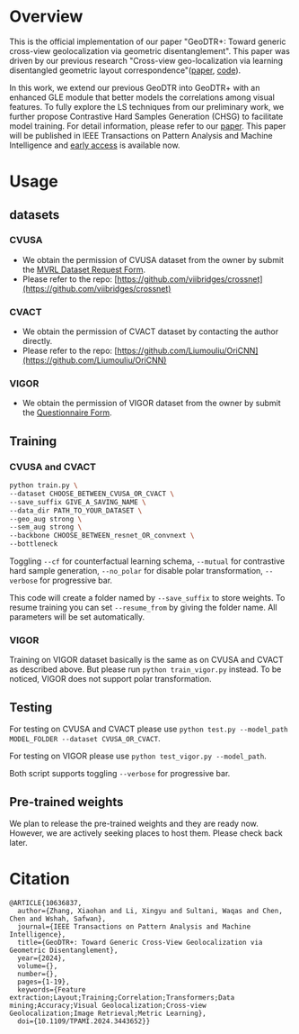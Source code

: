 # Overview

This is the official implementation of our paper "GeoDTR+: Toward generic cross-view geolocalization via geometric disentanglement". This paper was driven by our previous research "Cross-view geo-localization via learning disentangled geometric layout correspondence"([paper](https://ojs.aaai.org/index.php/AAAI/article/view/25457), [code](https://gitlab.com/vail-uvm/geodtr)).

In this work, we extend our previous GeoDTR into GeoDTR+ with an enhanced GLE module that better models the correlations among visual features. To fully explore the LS techniques from our preliminary work, we further propose Contrastive Hard Samples Generation (CHSG) to facilitate model training. For detail information, please refer to our [paper](https://arxiv.org/abs/2308.09624). This paper will be published in IEEE Transactions on Pattern Analysis and Machine Intelligence and [early access](https://ieeexplore.ieee.org/document/10636837) is available now.

# Usage

## datasets

### CVUSA

- We obtain the permission of CVUSA dataset from the owner by submit the [MVRL Dataset Request Form](https://mvrl.cse.wustl.edu/datasets/cvusa/).
- Please refer to the repo: [https://github.com/viibridges/crossnet](https://github.com/viibridges/crossnet)

### CVACT

- We obtain the permission of CVACT dataset by contacting the author directly.
- Please refer to the repo: [https://github.com/Liumouliu/OriCNN](https://github.com/Liumouliu/OriCNN)

### VIGOR

- We obtain the permission of VIGOR dataset from the owner by submit the [Questionnaire Form](https://github.com/Jeff-Zilence/VIGOR?tab=readme-ov-file).


## Training
### CVUSA and CVACT

```bash
python train.py \
--dataset CHOOSE_BETWEEN_CVUSA_OR_CVACT \
--save_suffix GIVE_A_SAVING_NAME \
--data_dir PATH_TO_YOUR_DATASET \
--geo_aug strong \
--sem_aug strong \
--backbone CHOOSE_BETWEEN_resnet_OR_convnext \
--bottleneck
```

Toggling `--cf` for counterfactual learning schema, `--mutual` for contrastive hard sample generation, `--no_polar` for disable polar transformation, `--verbose` for progressive bar.

This code will create a folder named by `--save_suffix` to store weights. To resume training you can set `--resume_from` by giving the folder name. All parameters will be set automatically.

### VIGOR

Training on VIGOR dataset basically is the same as on CVUSA and CVACT as described above. But please run `python train_vigor.py` instead. To be noticed, VIGOR does not support polar transformation.

## Testing

For testing on CVUSA and CVACT please use `python test.py --model_path MODEL_FOLDER --dataset CVUSA_OR_CVACT`.

For testing on VIGOR please use `python test_vigor.py --model_path`. 

Both script supports toggling `--verbose` for progressive bar.

## Pre-trained weights

We plan to release the pre-trained weights and they are ready now. However, we are actively seeking places to host them. Please check back later.

# Citation

```
@ARTICLE{10636837,
  author={Zhang, Xiaohan and Li, Xingyu and Sultani, Waqas and Chen, Chen and Wshah, Safwan},
  journal={IEEE Transactions on Pattern Analysis and Machine Intelligence}, 
  title={GeoDTR+: Toward Generic Cross-View Geolocalization via Geometric Disentanglement}, 
  year={2024},
  volume={},
  number={},
  pages={1-19},
  keywords={Feature extraction;Layout;Training;Correlation;Transformers;Data mining;Accuracy;Visual Geolocalization;Cross-view Geolocalization;Image Retrieval;Metric Learning},
  doi={10.1109/TPAMI.2024.3443652}}
  ```